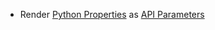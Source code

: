 * Render [Python Properties](python/reference-doc#finmoneymoney-properties) as [API Parameters](snippets/api-parameters)
